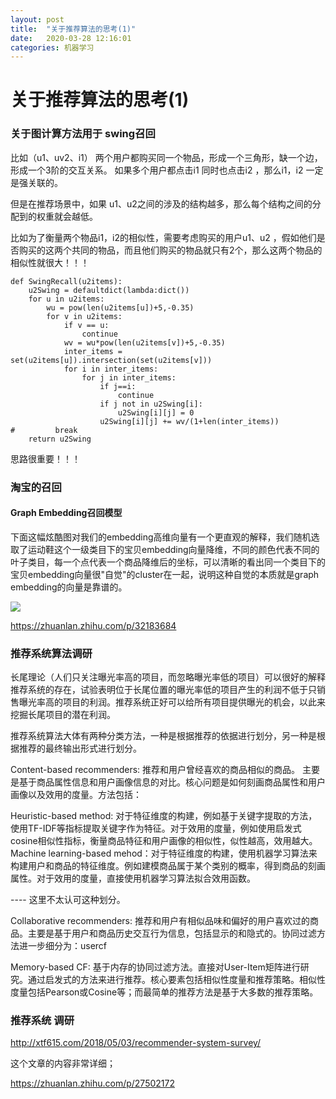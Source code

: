 ```yaml
---
layout: post
title:  "关于推荐算法的思考(1)"
date:   2020-03-28 12:16:01
categories: 机器学习
---
```

# 关于推荐算法的思考(1)

### 关于图计算方法用于 swing召回

比如（u1、uv2、i1） 两个用户都购买同一个物品，形成一个三角形，缺一个边，形成一个3阶的交互关系。
如果多个用户都点击i1 同时也点击i2 ，那么i1，i2 一定是强关联的。

但是在推荐场景中，如果 u1、u2之间的涉及的结构越多，那么每个结构之间的分配到的权重就会越低。

比如为了衡量两个物品i1，i2的相似性，需要考虑购买的用户u1、u2 ，假如他们是否购买的这两个共同的物品，而且他们购买的物品就只有2个，那么这两个物品的相似性就很大！！！


```
def SwingRecall(u2items):
    u2Swing = defaultdict(lambda:dict())
    for u in u2items:
        wu = pow(len(u2items[u])+5,-0.35)
        for v in u2items:
            if v == u:
                continue
            wv = wu*pow(len(u2items[v])+5,-0.35)
            inter_items = set(u2items[u]).intersection(set(u2items[v]))
            for i in inter_items:
                for j in inter_items:
                    if j==i:
                        continue
                    if j not in u2Swing[i]:
                        u2Swing[i][j] = 0
                    u2Swing[i][j] += wv/(1+len(inter_items))
#         break
    return u2Swing
```

思路很重要！！！

###  淘宝的召回

#### Graph Embedding召回模型

下面这幅炫酷图对我们的embedding高维向量有一个更直观的解释，我们随机选取了运动鞋这个一级类目下的宝贝embedding向量降维，不同的颜色代表不同的叶子类目，每一个点代表一个商品降维后的坐标，可以清晰的看出同一个类目下的宝贝embedding向量很"自觉"的cluster在一起，说明这种自觉的本质就是graph embedding的向量是靠谱的。

![](https://raw.githubusercontent.com/maolilai/maolilai.github.io/master/_posts/assets/2020-03-28-关于推荐算法的思考-42882b13.png)

https://zhuanlan.zhihu.com/p/32183684

### 推荐系统算法调研

长尾理论（人们只关注曝光率高的项目，而忽略曝光率低的项目）可以很好的解释推荐系统的存在，试验表明位于长尾位置的曝光率低的项目产生的利润不低于只销售曝光率高的项目的利润。推荐系统正好可以给所有项目提供曝光的机会，以此来挖掘长尾项目的潜在利润。

推荐系统算法大体有两种分类方法，一种是根据推荐的依据进行划分，另一种是根据推荐的最终输出形式进行划分。

Content-based recommenders: 推荐和用户曾经喜欢的商品相似的商品。 主要是基于商品属性信息和用户画像信息的对比。核心问题是如何刻画商品属性和用户画像以及效用的度量。方法包括：

Heuristic-based method: 对于特征维度的构建，例如基于关键字提取的方法，使用TF-IDF等指标提取关键字作为特征。对于效用的度量，例如使用启发式cosine相似性指标，衡量商品特征和用户画像的相似性，似性越高，效用越大。
Machine learning-based mehod：对于特征维度的构建，使用机器学习算法来构建用户和商品的特征维度。例如建模商品属于某个类别的概率，得到商品的刻画属性。对于效用的度量，直接使用机器学习算法拟合效用函数。

---- 这里不太认可这种划分。

Collaborative recommenders: 推荐和用户有相似品味和偏好的用户喜欢过的商品。主要是基于用户和商品历史交互行为信息，包括显示的和隐式的。协同过滤方法进一步细分为：usercf

Memory-based CF: 基于内存的协同过滤方法。直接对User-Item矩阵进行研究。通过启发式的方法来进行推荐。核心要素包括相似性度量和推荐策略。相似性度量包括Pearson或Cosine等；而最简单的推荐方法是基于大多数的推荐策略。


###  推荐系统 调研
http://xtf615.com/2018/05/03/recommender-system-survey/

这个文章的内容非常详细；

https://zhuanlan.zhihu.com/p/27502172

